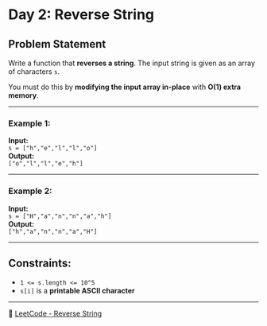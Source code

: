 # Day 2: Reverse String

## Problem Statement

Write a function that **reverses a string**. The input string is given as an array of characters `s`.

You must do this by **modifying the input array in-place** with **O(1) extra memory**.

---

### Example 1:

**Input:**  
`s = ["h","e","l","l","o"]`  
**Output:**  
`["o","l","l","e","h"]`

---

### Example 2:

**Input:**  
`s = ["H","a","n","n","a","h"]`  
**Output:**  
`["h","a","n","n","a","H"]`

---

## Constraints:

- `1 <= s.length <= 10^5`  
- `s[i]` is a **printable ASCII character**

---

🔗 [LeetCode - Reverse String](https://leetcode.com/problems/reverse-string/description/)
